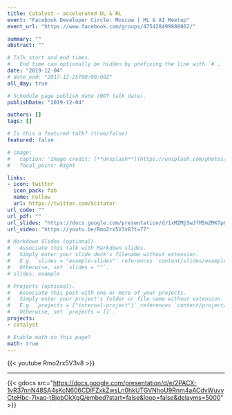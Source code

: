 ```yaml
---
title: Catalyst – accelerated DL & RL
event: "Facebook Developer Circle: Moscow | ML & AI Meetup"
event_url: "https://www.facebook.com/groups/475428499888062/"

summary: ""
abstract: ""

# Talk start and end times.
#   End time can optionally be hidden by prefixing the line with `#`.
date: "2019-12-04"
# date_end: "2017-12-25T00:00:00Z"
all_day: true

# Schedule page publish date (NOT talk date).
publishDate: "2019-12-04"

authors: []
tags: []

# Is this a featured talk? (true/false)
featured: false

# image:
#   caption: 'Image credit: [**Unsplash**](https://unsplash.com/photos/bzdhc5b3Bxs)'
#   focal_point: Right

links:
- icon: twitter
  icon_pack: fab
  name: Follow
  url: https://twitter.com/Scitator
url_code: ""
url_pdf: ""
url_slides: "https://docs.google.com/presentation/d/1xMZMjSwJfM5mZMK7pHp6hVI0FxPyZOpRtBZ0J2l1AaY/edit?usp=sharing"
url_video: "https://youtu.be/Rmo2rx5V3v8?t=77"

# Markdown Slides (optional).
#   Associate this talk with Markdown slides.
#   Simply enter your slide deck's filename without extension.
#   E.g. `slides = "example-slides"` references `content/slides/example-slides.md`.
#   Otherwise, set `slides = ""`.
# slides: example

# Projects (optional).
#   Associate this post with one or more of your projects.
#   Simply enter your project's folder or file name without extension.
#   E.g. `projects = ["internal-project"]` references `content/project/deep-learning/index.md`.
#   Otherwise, set `projects = []`.
projects:
- catalyst

# Enable math on this page?
math: true
---
```


{{< youtube Rmo2rx5V3v8 >}}

---

{{< gdocs src="https://docs.google.com/presentation/d/e/2PACX-1vR37nnN48SA4sKcN606CDlFZxkZwsLn0hkUTGVNhoU9Rnm4aACdvWuvvCteHbc-7ixao-tBjobOkXgQ/embed?start=false&loop=false&delayms=5000" >}}
